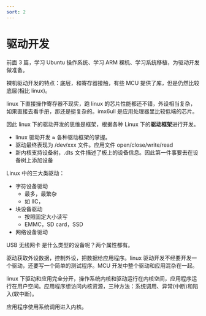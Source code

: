```yaml
---
sort: 2
---
```

# 驱动开发

前面 3 篇，学习 Ubuntu 操作系统、学习 ARM 裸机、学习系统移植，为驱动开发做准备。

裸机驱动开发的特点：底层，和寄存器接触，有些 MCU 提供了库，但是仍然比较底层(相比 linux)。

linux 下直接操作寄存器不现实，跑 linux 的芯片性能都还不错，外设相当复杂，如果直接去看手册，那还是挺复杂的。imx6ull 是应用处理器里比较低端的芯片。

因此 linux 下的驱动开发的思维是框架，根据各种 Linux 下的**驱动框架**进行开发。
- linux 驱动开发 ≈ 各种驱动框架的掌握。
- 驱动最终表现为 /dev/xxx 文件。应用文件 open/close/write/read
- 新内核支持设备树，.dts 文件描述了板上的设备信息。因此第一件事要去在设备树上添加设备


Linux 中的三大类驱动：
- 字符设备驱动
  - 最多，最繁杂
  - 如 IIC，
- 块设备驱动
  - 按照固定大小读写
  - EMMC，SD card，SSD
- 网络设备驱动


USB 无线网卡 是什么类型的设备呢？两个属性都有。


驱动获取外设数据，控制外设，把数据给应用程序。linux 驱动开发不经要开发一个驱动，还要写一个简单的测试程序。MCU 开发中整个驱动和应用混杂在一起。

linux 下驱动和应用完全分开，操作系统内核和驱动运行在内核空间，应用程序运行在用户空间。应用程序想访问内核资源，三种方法：系统调用、异常(中断)和陷入(软中断)。

应用程序使用系统调用进入内核。


